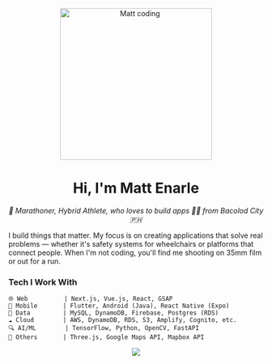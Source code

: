 <p align="center">
  <img src="https://media.giphy.com/media/10bHcDcPM925ry/giphy.gif" alt="Matt coding" width="300" />
</p>

<h1 align="center">Hi, I'm Matt Enarle</h1>

<p align="center">
  <em>🏃 Marathoner, Hybrid Athlete, who loves to build apps 👨‍💻 from Bacolod City 🇵🇭</em>
</p>

<p align="left">
  I build things that matter. My focus is on creating applications that solve real problems — whether it's safety systems for wheelchairs or platforms that connect people. When I'm not coding, you'll find me shooting on 35mm film or out for a run.
</p>

### Tech I Work With

```
🌐 Web          | Next.js, Vue.js, React, GSAP
📱 Mobile       | Flutter, Android (Java), React Native (Expo)
💾 Data         | MySQL, DynamoDB, Firebase, Postgres (RDS)
☁️ Cloud        | AWS, DynamoDB, RDS, S3, Amplify, Cognito, etc.
🔍 AI/ML        | TensorFlow, Python, OpenCV, FastAPI
🎨 Others       | Three.js, Google Maps API, Mapbox API
```

<p align="center">
  <a href="https://git.io/streak-stats">
    <img src="https://streak-stats.demolab.com?user=mattenarle10&theme=nightfox"/>
  </a>
</p>


